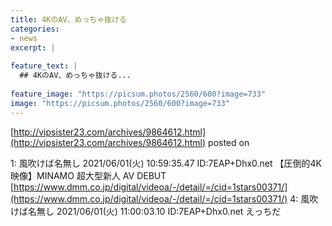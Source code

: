 ```yaml
---
title: 4KのAV、めっちゃ抜ける
categories:
- news
excerpt: |
  
feature_text: |
  ## 4KのAV、めっちゃ抜ける...
  
feature_image: "https://picsum.photos/2560/600?image=733"
image: "https://picsum.photos/2560/600?image=733"
---
```


[http://vipsister23.com/archives/9864612.html](http://vipsister23.com/archives/9864612.html)
posted on 

<!--more-->

1: 風吹けば名無し 2021/06/01(火) 10:59:35.47 ID:7EAP+Dhx0.net 【圧倒的4K映像】MINAMO 超大型新人 AV DEBUT [https://www.dmm.co.jp/digital/videoa/-/detail/=/cid=1stars00371/](https://www.dmm.co.jp/digital/videoa/-/detail/=/cid=1stars00371/) 4: 風吹けば名無し 2021/06/01(火) 11:00:03.10 ID:7EAP+Dhx0.net えっちだ
